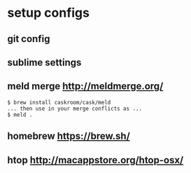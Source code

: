 # setup configs

## git config

## sublime settings

## meld merge http://meldmerge.org/
    $ brew install caskroom/cask/meld
    ... then use in your merge conflicts as ...
    $ meld .
    

## homebrew https://brew.sh/

## htop http://macappstore.org/htop-osx/
